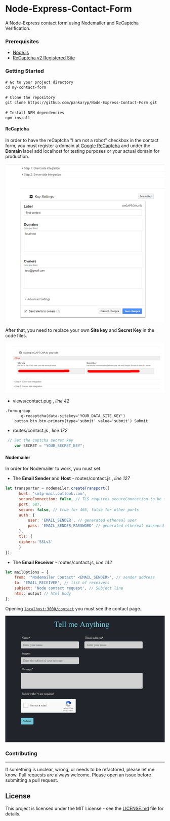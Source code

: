 # Node-Express-Contact-Form
A Node-Express contact form using Nodemailer and ReCaptcha Verification.

### Prerequisites

* [Node.js](https://nodejs.org/en/)
* [ReCaptcha v2 Registered Site](https://www.google.com/recaptcha/intro/v3beta.html) 

### Getting Started

```
# Go to your project directory
cd my-contact-form

# Clone the repository
git clone https://github.com/pankaryp/Node-Express-Contact-Form.git

# Install NPM dependencies
npm install
```

#### ReCaptcha
In order to have the reCaptcha "I am not a robot" checkbox in the contact form, you must register a domain at [Google ReCaptcha](https://www.google.com/recaptcha/intro/v3beta.html) and under the __Domain__ label add localhost for testing purposes or your actual domain for production.

!['domain'](domain.png?raw=true)

After that, you need to replace your own __Site key__ and __Secret Key__ in the code files.

!['sitekey'](sitekey.png?raw=true)

* views/contact.pug , *line 42*
```pug
.form-group
      .g-recaptcha(data-sitekey='YOUR_DATA_SITE_KEY')
    button.btn.btn-primary(type='submit' value='submit') Submit
```

* routes/contact.js , *line 172*
```javascript
 // Set the captcha secret key
    var SECRET = "YOUR_SECRET_KEY";
```

#### Nodemailer
In order for Nodemailer to work, you must set

* The __Email Sender__ and __Host__ - routes/contact.js , *line 127*
```javascript
let transporter = nodemailer.createTransport({
      host: 'smtp-mail.outlook.com',
      secureConnection: false, // TLS requires secureConnection to be false
      port: 587,
      secure: false, // true for 465, false for other ports
      auth: {
          user: 'EMAIL_SENDER', // generated ethereal user
          pass: 'EMAIL_SENDER_PASSWORD' // generated ethereal password
      },
      tls: {
      ciphers:'SSLv3'
      }
});
```

* The __Email Receiver__ - routes/contact.js, *line 142*
```javascript
let mailOptions = {
    from: '"Nodemailer Contact" <EMAIL_SENDER>', // sender address
    to: 'EMAIL_RECEIVER', // list of receivers
    subject: 'Node contact request', // Subject line
    html: output // html body
};
```

Opening [`localhost:3000/contact`](localhost:3000/contact) you must see the contact page.

!['contact'](contact.png?raw=true)

### Contributing
---
If something is unclear, wrong, or needs to be refactored, please let me know. Pull requests are always welcome. Please open an issue before submitting a pull request. 

## License

This project is licensed under the MIT License - see the [LICENSE.md](LICENSE.md) file for details.
